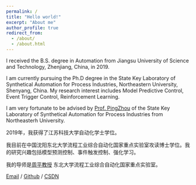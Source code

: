 ```yaml
---
permalink: /
title: "Hello world!"
excerpt: "About me"
author_profile: true
redirect_from: 
  - /about/
  - /about.html
---
```

I received the B.S. degree in Automation from Jiangsu University of Science and Technology, Zhenjiang, China, in 2019.

I am currently pursuing the Ph.D degree in the State Key Laboratory of Synthetical Automation for Process Industries, Northeastern University, Shenyang, China. My research interest includes Model Predictive Control, Event Trigger Control, Reinforcement Learning. 

I am very fortunate to be advised by [Prof. PingZhou](http://faculty.neu.edu.cn/zhouping/) of the State Key Laboratory of Synthetical Automation for Process Industries from Northeasterh University.

2019年，我获得了江苏科技大学自动化学士学位。

我目前在中国沈阳东北大学流程工业综合自动化国家重点实验室攻读博士学位。我的研究兴趣包括模型预测控制、事件触发控制、强化学习。

我的导师是[周平教授](http://faculty.neu.edu.cn/zhouping/) 东北大学流程工业综合自动化国家重点实验室。

[Email](“xiaoyangsun@qq.com”) / [Github](https://github.com/sunxiaoyang1996) /  [CSDN](https://blog.csdn.net/manqianfu9364?type=blog)
